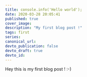 ```yaml
---
title: console.info('Hello world');
date: 2020-03-28 20:05:41
published: true
cover_image:
description: "My first blog post !"
tags: first
series:
canonical_url:
devto_publication: false
devto_draft: true
devto_id:
---
```

Hey this is my first blog post ! :-)